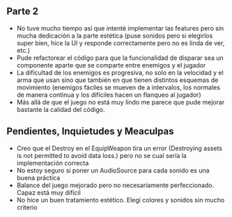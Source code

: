 ## Parte 2

- No tuve mucho tiempo así que intenté implementar las features pero sin mucha dedicación a la parte estética (puse sonidos pero si elegirlos super bien, hice la UI y responde correctamente pero no es linda de ver, etc.)
- Pude refactorear el código para que la funcionalidad de disparar sea un componente aparte que se comparte entre enemigos y el jugador
- La dificultad de los enemigos es progresiva, no solo en la velocidad y el arma que usan sino que también en que tienen distintos esquemas de movimiento (enemigos fáciles se mueven de a intervalos, los normales de manera continua y los difíciles hacen un flanqueo al jugador)
- Más allá de que el juego no está muy lindo me parece que pude mejorar bastante la calidad del código.

## Pendientes, Inquietudes y Meaculpas

- Creo que el Destroy en el EquipWeapon tira un error (Destroying assets is not permitted to avoid data loss.) pero no se cual sería la implementación correcta
- No estoy seguro si poner un AudioSource para cada sonido es una buena práctica
- Balance del juego mejorado pero no necesariamente perfeccionado. Capaz está muy difícil
- No hice un buen tratamiento estético. Elegí colores y sonidos sin mucho criterio
